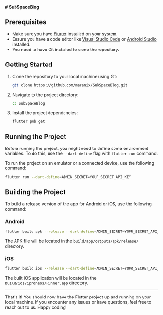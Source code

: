 **# SubSpaceBlog**

## Prerequisites

- Make sure you have [Flutter](https://flutter.dev/docs/get-started/install) installed on your system.
- Ensure you have a code editor like [Visual Studio Code](https://code.visualstudio.com/) or [Android Studio](https://developer.android.com/studio) installed.
- You need to have Git installed to clone the repository.

## Getting Started

1. Clone the repository to your local machine using Git:

   ```bash
   git clone https://github.com/maranix/SubSpaceBlog.git
   ```

2. Navigate to the project directory:

   ```bash
   cd SubSpaceBlog
   ```

3. Install the project dependencies:

   ```bash
   flutter pub get
   ```

## Running the Project

Before running the project, you might need to define some environment variables. To do this, use the `--dart-define` flag with `flutter run` command.

To run the project on an emulator or a connected device, use the following command:

```bash
flutter run --dart-define=ADMIN_SECRET=YOUR_SECRET_API_KEY
```

## Building the Project

To build a release version of the app for Android or iOS, use the following command:

### Android

```bash
flutter build apk --release --dart-define=ADMIN_SECRET=YOUR_SECRET_API_KEY

```

The APK file will be located in the `build/app/outputs/apk/release/` directory.

### iOS

```bash
flutter build ios --release --dart-define=ADMIN_SECRET=YOUR_SECRET_API_KEY
```

The built iOS application will be located in the `build/ios/iphoneos/Runner.app` directory.

---

That's it! You should now have the Flutter project up and running on your local machine. If you encounter any issues or have questions, feel free to reach out to us. Happy coding!

